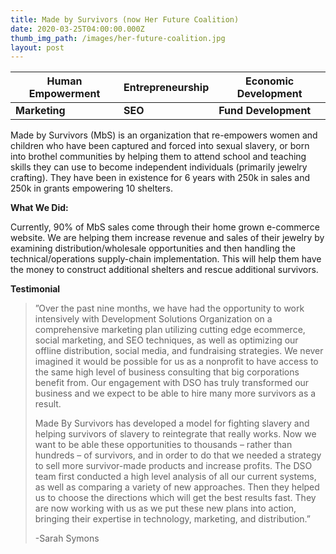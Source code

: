```yaml
---
title: Made by Survivors (now Her Future Coalition)
date: 2020-03-25T04:00:00.000Z
thumb_img_path: /images/her-future-coalition.jpg
layout: post
---
```

| **Human Empowerment** | **Entrepreneurship** | **Economic Development** |
| --------------------- | -------------------- | ------------------------ |
| **Marketing**         | **SEO**              | **Fund Development**     |

Made by Survivors (MbS) is an organization that re-empowers women and children who have been captured and forced into sexual slavery, or born into brothel communities by helping them to attend school and teaching skills they can use to become independent individuals (primarily jewelry crafting). They have been in existence for 6 years with 250k in sales and 250k in grants empowering 10 shelters.

**What We Did:**

Currently, 90% of MbS sales come through their home grown e-commerce website. We are helping them increase revenue and sales of their jewelry by examining distribution/wholesale opportunities and then handling the technical/operations supply-chain implementation. This will help them have the money to construct additional shelters and rescue additional survivors.

**Testimonial**

> ”Over the past nine months, we have had the opportunity to work intensively with Development Solutions Organization on a comprehensive marketing plan utilizing cutting edge ecommerce, social marketing, and SEO techniques, as well as optimizing our offline distribution, social media, and fundraising strategies. We never imagined it would be possible for us as a nonprofit to have access to the same high level of business consulting that big corporations benefit from. Our engagement with DSO has truly transformed our business and we expect to be able to hire many more survivors as a result. 
>
> Made By Survivors has developed a model for fighting slavery and helping survivors of slavery to reintegrate that really works. Now we want to be able these opportunities to thousands – rather than hundreds – of survivors, and in order to do that we needed a strategy to sell more survivor-made products and increase profits. The DSO team first conducted a high level analysis of all our current systems, as well as comparing a variety of new approaches. Then they helped us to choose the directions which will get the best results fast. They are now working with us as we put these new plans into action, bringing their expertise in technology, marketing, and distribution.” 
>
> \-Sarah Symons